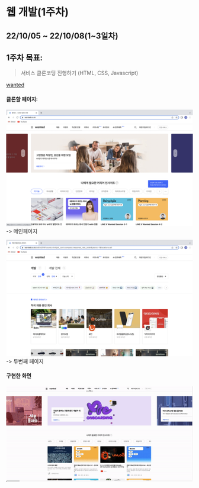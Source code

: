 # 웹 개발(1주차)

## 22/10/05 ~ 22/10/08(1~3일차)

## 1주차 목표:

> 서비스 클론코딩 진행하기 (HTML, CSS, Javascript)

[wanted](https://www.wanted.co.kr/)

#### 클론할 페이지:

![메인페이지](./img/wanted_main.png)
-> 메인페이지

![두번째페이지](./img/wanted_second.png)
-> 두번째 페이지

#### 구현한 화면

![구현페이지](./img/clone_page.gif)
